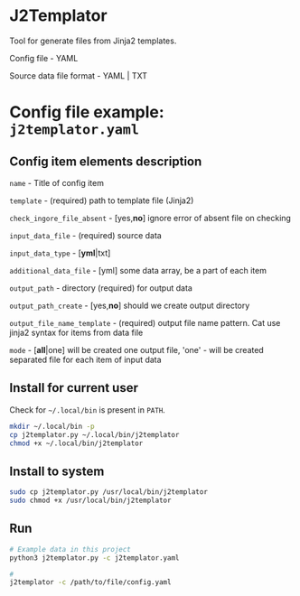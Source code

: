 # J2Templator

Tool for generate files from Jinja2 templates.

Config file - YAML

Source data file format - YAML | TXT

# Config file example: `j2templator.yaml`

## Config item elements description

`name` - Title of config item

`template` - (required) path to template file (Jinja2)

`check_ingore_file_absent` - [yes,**no**] ignore error of absent file on checking

`input_data_file` - (required) source data

`input_data_type` - [**yml**|txt]

`additional_data_file` - [yml] some data array, be a part of each item

`output_path` - directory (required) for output data

`output_path_create` - [yes,**no**] should we create output directory

`output_file_name_template` - (required) output file name pattern. Cat use jinja2 syntax for items from data file

`mode` - [**all**|one] will be created one output file, 'one' - will be created separated file for each item of input data

## Install for current user 

Check for `~/.local/bin` is present in `PATH`.

```bash
mkdir ~/.local/bin -p
cp j2templator.py ~/.local/bin/j2templator
chmod +x ~/.local/bin/j2templator
```

## Install to system 

```bash
sudo cp j2templator.py /usr/local/bin/j2templator
sudo chmod +x /usr/local/bin/j2templator
```

## Run

```bash
# Example data in this project
python3 j2templator.py -c j2templator.yaml

# 
j2templator -c /path/to/file/config.yaml
```